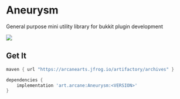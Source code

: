 # Aneurysm
General purpose mini utility library for bukkit plugin development

![](https://img.shields.io/github/v/release/ArcaneArts/Aneurysm?color=%236f24f0&display_name=tag&label=Aneurysm&sort=semver&style=for-the-badge)

## Get It

```groovy
maven { url "https://arcanearts.jfrog.io/artifactory/archives" }
```

```gradle
dependencies {
    implementation 'art.arcane:Aneurysm:<VERSION>'
}
```
 
